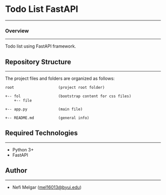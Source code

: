 # Todo List FastAPI
<hr>
<h3>Overview</h3>
<hr>
<p>Todo list using FastAPI framework. <br>
</p>


## Repository Structure
---
The project files and folders are organized as follows:
```
root                    (project root folder)

+-- fol                 (bootstrap content for css files)
    +-- file     

+-- app.py              (main file)

+-- README.md           (general info)
```

## Required Technologies
---
* Python 3+
* FastAPI

## Author
---
* Nefi Melgar (mel16013@byui.edu)

